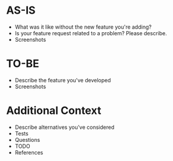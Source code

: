 # AS-IS
- What was it like without the new feature you're adding?
- Is your feature request related to a problem? Please describe.
- Screenshots

# TO-BE
- Describe the feature you've developed
- Screenshots

# Additional Context
- Describe alternatives you've considered
- Tests
- Questions
- TODO
- References
